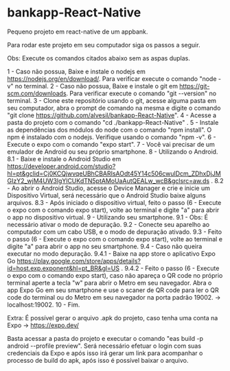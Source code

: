 # bankapp-React-Native
Pequeno projeto em react-native de um appbank.

Para rodar este projeto em seu computador siga os passos a seguir.

Obs: Execute os comandos citados abaixo sem as aspas duplas.

1 - Caso não possua, Baixe e instale o nodejs em https://nodejs.org/en/download/. Para verificar execute o comando "node -v" no terminal.
2 - Caso não possua, Baixe e instale o git em https://git-scm.com/downloads. Para verificar execute o comando "git --version" no terminal.
3 - Clone este repositório usando o git, acesse alguma pasta em seu computador, abra o prompt de comando na mesma e digite o comando "git clone https://github.com/alvesil/bankapp-React-Native".
4 - Acesse a pasta do projeto com o comando "cd ./bankapp-React-Native" .
5 - Instale as dependências dos módulos do node com o comando "npm install". O npm é instalado com o nodejs. Verifique usando o comando "npm -v".
6 - Execute o expo com o comando "expo start".
7 - Você vai precisar de um emulador de Android ou seu próprio smartphone.
8 - Utilizando o Android.
    8.1 - Baixe e instale o Android Studio em https://developer.android.com/studio?hl=pt&gclid=Cj0KCQjwvqeUBhCBARIsAOdt45Y14c506cwulDcm_ZDhxDjJMGIzY2_wjM4UW3lgYlCUKdTN5ptAMoUaAutQEALw_wcB&gclsrc=aw.ds .
    8.2 - Ao abrir o Android Studio, acesse o Device Manager e crie e inicie um Dispositivo Virtual, será necessário que o Android Studio baixe alguns arquivos.
    8.3 - Após iniciado o dispositivo virtual, feito o passo (6 - Execute o expo com o comando expo start), volte ao terminal e digite "a" para abrir o app no dispositivo virtual.
9 - Utilizando seu smartphone.
    9.1 - Obs: É necessário ativar o modo de depuração.
    9.2 - Conecte seu aparelho ao computador com um cabo USB, e o modo de depuração ativado.
    9.3 - Feito o passo (6 - Execute o expo com o comando expo start), volte ao terminal e digite "a" para abrir o app no seu smartphone.
    9.4 - Caso não queira executar no modo depuração.
        9.4.1 - Baixe na app store o aplicativo Expo Go https://play.google.com/store/apps/details?id=host.exp.exponent&hl=pt_BR&gl=US .
        9.4.2 - Feito o passo (6 - Execute o expo com o comando expo start), caso não apareça o QR code no próprio terminal aperte a tecla "w" para abrir o Metro em seu navegador. Abra o app Expo Go em seu smartphone e use o scaner de QR code para ler o QR code do terminal ou do Metro em seu navegador na porta padrão 19002. -> localhost:19002.
10 - Fim.

Extra: É possível gerar o arquivo .apk do projeto, caso tenha uma conta na Expo -> https://expo.dev/

Basta acessar a pasta do projeto e executar o comando "eas build -p android --profile preview". Será necessário efetuar o login com suas credenciais da Expo e após isso irá gerar um link para acompanhar o processo de build do apk, após isso é possível baixar o arquivo.
